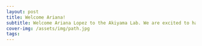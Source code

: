 ```yaml
---
layout: post
title: Welcome Ariana!
subtitle: Welcome Ariana Lopez to the Akiyama Lab. We are excited to have you join our team!
cover-img: /assets/img/path.jpg
tags: 
---
```

